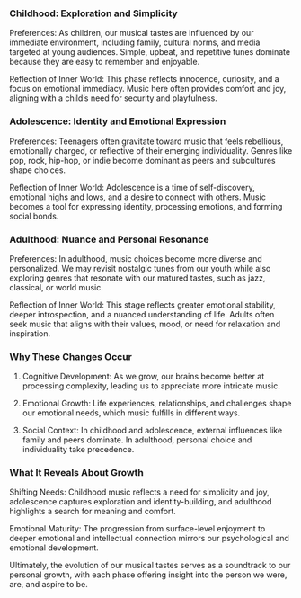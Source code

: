 ### Childhood: Exploration and Simplicity

Preferences: As children, our musical tastes are influenced by our immediate environment, including family, cultural norms, and media targeted at young audiences. Simple, upbeat, and repetitive tunes dominate because they are easy to remember and enjoyable.

Reflection of Inner World: This phase reflects innocence, curiosity, and a focus on emotional immediacy. Music here often provides comfort and joy, aligning with a child’s need for security and playfulness.

### Adolescence: Identity and Emotional Expression

Preferences: Teenagers often gravitate toward music that feels rebellious, emotionally charged, or reflective of their emerging individuality. Genres like pop, rock, hip-hop, or indie become dominant as peers and subcultures shape choices.

Reflection of Inner World: Adolescence is a time of self-discovery, emotional highs and lows, and a desire to connect with others. Music becomes a tool for expressing identity, processing emotions, and forming social bonds.

### Adulthood: Nuance and Personal Resonance

Preferences: In adulthood, music choices become more diverse and personalized. We may revisit nostalgic tunes from our youth while also exploring genres that resonate with our matured tastes, such as jazz, classical, or world music.

Reflection of Inner World: This stage reflects greater emotional stability, deeper introspection, and a nuanced understanding of life. Adults often seek music that aligns with their values, mood, or need for relaxation and inspiration.

### Why These Changes Occur

1. Cognitive Development: As we grow, our brains become better at processing complexity, leading us to appreciate more intricate music.

2. Emotional Growth: Life experiences, relationships, and challenges shape our emotional needs, which music fulfills in different ways.

3. Social Context: In childhood and adolescence, external influences like family and peers dominate. In adulthood, personal choice and individuality take precedence.

### What It Reveals About Growth

Shifting Needs: Childhood music reflects a need for simplicity and joy, adolescence captures exploration and identity-building, and adulthood highlights a search for meaning and comfort.

Emotional Maturity: The progression from surface-level enjoyment to deeper emotional and intellectual connection mirrors our psychological and emotional development.

Ultimately, the evolution of our musical tastes serves as a soundtrack to our personal growth, with each phase offering insight into the person we were, are, and aspire to be.